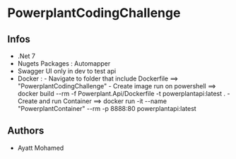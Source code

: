 # PowerplantCodingChallenge

## Infos

 - .Net 7
 - Nugets Packages : Automapper
 - Swagger UI only in dev to test api
 - Docker : 
            - Navigate to folder that include Dockerfile ==> "PowerplantCodingChallenge"
            - Create image run on powershell ==>  docker build --rm -f Powerplant.Api/Dockerfile -t powerplantapi:latest .
            - Create and run Container ==> docker run -it --name "PowerplantContainer" --rm -p 8888:80  powerplantapi:latest

## Authors

- Ayatt Mohamed